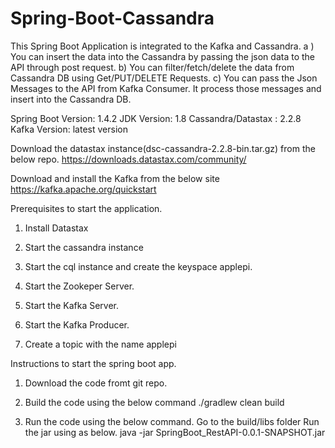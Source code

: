 # Spring-Boot-Cassandra

This Spring Boot Application is integrated to the Kafka and Cassandra.
a ) You can insert the data into the Cassandra by passing the json data to the API through post request.
b) You can filter/fetch/delete the data from Cassandra DB using Get/PUT/DELETE Requests.
c) You can pass the Json Messages to the API from Kafka Consumer. It process those messages and insert into the Cassandra DB.

Spring Boot Version: 1.4.2
JDK Version: 1.8
Cassandra/Datastax : 2.2.8
Kafka Version: latest version

Download the datastax instance(dsc-cassandra-2.2.8-bin.tar.gz) from the below repo.
https://downloads.datastax.com/community/

Download and install the Kafka from the below site
https://kafka.apache.org/quickstart

Prerequisites to start the application.
1. Install Datastax 
2. Start the cassandra instance
3. Start the cql instance and create the keyspace applepi.


4. Start the Zookeper Server.
5. Start the Kafka Server.
6. Start the Kafka Producer.
7. Create a topic with the name applepi

Instructions to start the spring boot app.
1. Download the code fromt git repo.
2. Build the code using the below command
./gradlew clean build

3. Run the code using the below command.
   Go to the build/libs folder
   Run the jar using as below.
   java -jar SpringBoot_RestAPI-0.0.1-SNAPSHOT.jar



